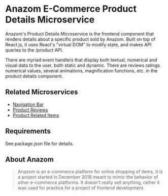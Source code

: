 # Anazom E-Commerce Product Details Microservice

Anazom's Product Details Microservice is the frontend component that renders details about a specific product sold by Anazom. Built on top of React.js, it uses React's "virtual DOM" to modify state, and makes API queries to the /product API. 

There are myriad event handlers that display both textual, numerical and visual data to the user, both static and dynamic. There are reviews ratings numerical values, several animations, magnification functions, etc. in the product details component.


## Related Microservices

  - [Navigation Bar](https://github.com/Accurate-e-Tail/vrtobar-service)
  - [Product Reviews](https://github.com/Quesarito/reviews-service)
  - [Product Related Items](https://github.com/Quesarito/related-items-service)


## Requirements

See package.json file for details.


## About Anazom

> Anazom is an e-commerce platform for online shopping of items. It is a project started in December 2018 meant to mimic the behavior of other e-commerce platforms. It doesn't really sell anything, rather it was used for practice for a project of frontend development.
